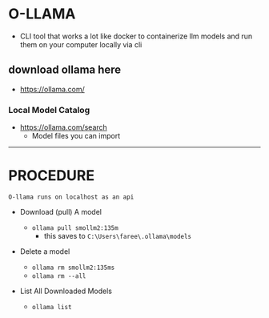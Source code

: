 # O-LLAMA
- CLI tool that works a lot like docker to containerize llm models and run them on your computer locally via cli

## download ollama here 
- https://ollama.com/

### Local Model Catalog
- https://ollama.com/search
    - Model files you can import 

---

# PROCEDURE
`O-llama runs on localhost as an api`

- Download (pull) A model 
    - `ollama pull smollm2:135m`
        - this saves to `C:\Users\faree\.ollama\models`

- Delete a model 
    - `ollama rm smollm2:135ms`
    - `ollama rm --all`

- List All Downloaded Models
    - `ollama list`